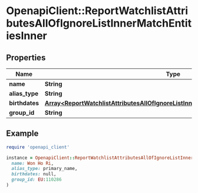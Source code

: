 # OpenapiClient::ReportWatchlistAttributesAllOfIgnoreListInnerMatchEntitiesInner

## Properties

| Name | Type | Description | Notes |
| ---- | ---- | ----------- | ----- |
| **name** | **String** |  | [optional] |
| **alias_type** | **String** |  | [optional] |
| **birthdates** | [**Array&lt;ReportWatchlistAttributesAllOfIgnoreListInnerMatchEntitiesInnerBirthdatesInner&gt;**](ReportWatchlistAttributesAllOfIgnoreListInnerMatchEntitiesInnerBirthdatesInner.md) |  | [optional] |
| **group_id** | **String** |  | [optional] |

## Example

```ruby
require 'openapi_client'

instance = OpenapiClient::ReportWatchlistAttributesAllOfIgnoreListInnerMatchEntitiesInner.new(
  name: Won Ho Ri,
  alias_type: primary_name,
  birthdates: null,
  group_id: EU:110286
)
```


